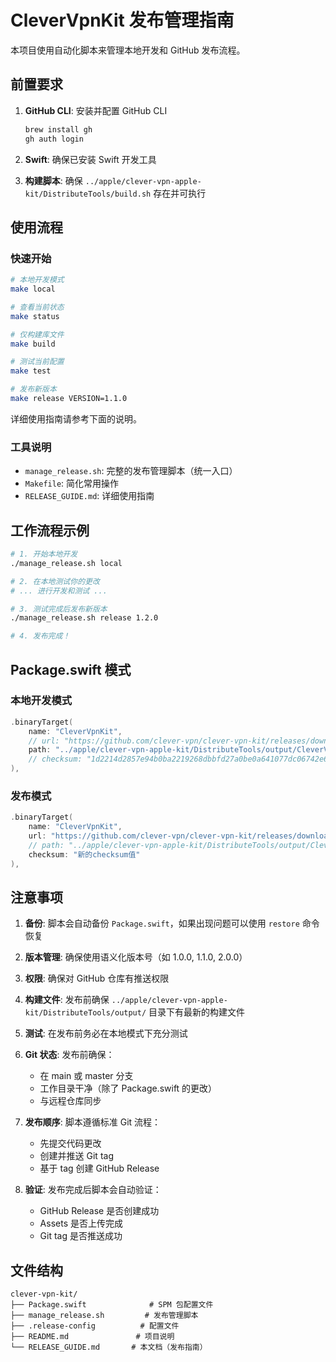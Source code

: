 # CleverVpnKit 发布管理指南

本项目使用自动化脚本来管理本地开发和 GitHub 发布流程。

## 前置要求

1. **GitHub CLI**: 安装并配置 GitHub CLI
   ```bash
   brew install gh
   gh auth login
   ```

2. **Swift**: 确保已安装 Swift 开发工具

3. **构建脚本**: 确保 `../apple/clever-vpn-apple-kit/DistributeTools/build.sh` 存在并可执行

## 使用流程

### 快速开始

```bash
# 本地开发模式
make local

# 查看当前状态
make status

# 仅构建库文件
make build

# 测试当前配置
make test

# 发布新版本
make release VERSION=1.1.0
```

详细使用指南请参考下面的说明。

### 工具说明

- `manage_release.sh`: 完整的发布管理脚本（统一入口）
- `Makefile`: 简化常用操作
- `RELEASE_GUIDE.md`: 详细使用指南

## 工作流程示例

```bash
# 1. 开始本地开发
./manage_release.sh local

# 2. 在本地测试你的更改
# ... 进行开发和测试 ...

# 3. 测试完成后发布新版本
./manage_release.sh release 1.2.0

# 4. 发布完成！
```

## Package.swift 模式

### 本地开发模式
```swift
.binaryTarget(
    name: "CleverVpnKit",
    // url: "https://github.com/clever-vpn/clever-vpn-kit/releases/download/1.0.0/CleverVpnKit.xcframework.zip",
    path: "../apple/clever-vpn-apple-kit/DistributeTools/output/CleverVpnKit.xcframework.zip"
    // checksum: "1d2214d2857e94b0ba2219268dbbfd27a0be0a641077dc06742e67b91e6d82f8"
),
```

### 发布模式
```swift
.binaryTarget(
    name: "CleverVpnKit",
    url: "https://github.com/clever-vpn/clever-vpn-kit/releases/download/1.1.0/CleverVpnKit.xcframework.zip",
    // path: "../apple/clever-vpn-apple-kit/DistributeTools/output/CleverVpnKit.xcframework.zip",
    checksum: "新的checksum值"
),
```

## 注意事项

1. **备份**: 脚本会自动备份 `Package.swift`，如果出现问题可以使用 `restore` 命令恢复

2. **版本管理**: 确保使用语义化版本号（如 1.0.0, 1.1.0, 2.0.0）

3. **权限**: 确保对 GitHub 仓库有推送权限

4. **构建文件**: 发布前确保 `../apple/clever-vpn-apple-kit/DistributeTools/output/` 目录下有最新的构建文件

5. **测试**: 在发布前务必在本地模式下充分测试

6. **Git 状态**: 发布前确保：
   - 在 main 或 master 分支
   - 工作目录干净（除了 Package.swift 的更改）
   - 与远程仓库同步

7. **发布顺序**: 脚本遵循标准 Git 流程：
   - 先提交代码更改
   - 创建并推送 Git tag
   - 基于 tag 创建 GitHub Release

8. **验证**: 发布完成后脚本会自动验证：
   - GitHub Release 是否创建成功
   - Assets 是否上传完成
   - Git tag 是否推送成功

## 文件结构

```
clever-vpn-kit/
├── Package.swift              # SPM 包配置文件
├── manage_release.sh         # 发布管理脚本
├── .release-config          # 配置文件
├── README.md               # 项目说明
└── RELEASE_GUIDE.md       # 本文档（发布指南）
```
